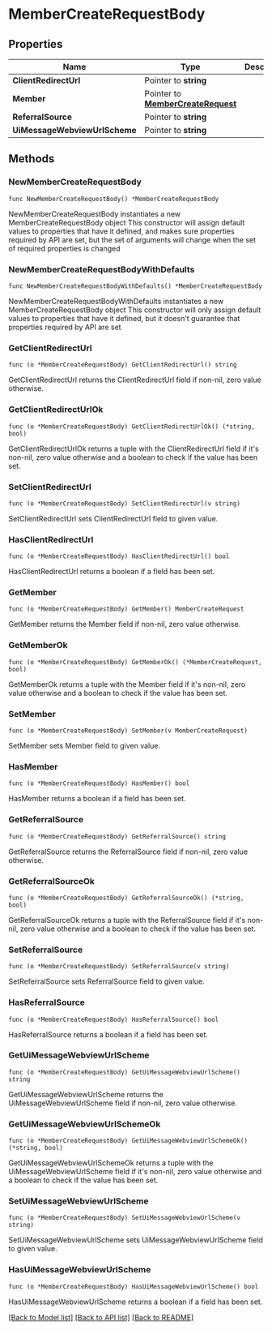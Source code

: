# MemberCreateRequestBody

## Properties

Name | Type | Description | Notes
------------ | ------------- | ------------- | -------------
**ClientRedirectUrl** | Pointer to **string** |  | [optional] 
**Member** | Pointer to [**MemberCreateRequest**](MemberCreateRequest.md) |  | [optional] 
**ReferralSource** | Pointer to **string** |  | [optional] 
**UiMessageWebviewUrlScheme** | Pointer to **string** |  | [optional] 

## Methods

### NewMemberCreateRequestBody

`func NewMemberCreateRequestBody() *MemberCreateRequestBody`

NewMemberCreateRequestBody instantiates a new MemberCreateRequestBody object
This constructor will assign default values to properties that have it defined,
and makes sure properties required by API are set, but the set of arguments
will change when the set of required properties is changed

### NewMemberCreateRequestBodyWithDefaults

`func NewMemberCreateRequestBodyWithDefaults() *MemberCreateRequestBody`

NewMemberCreateRequestBodyWithDefaults instantiates a new MemberCreateRequestBody object
This constructor will only assign default values to properties that have it defined,
but it doesn't guarantee that properties required by API are set

### GetClientRedirectUrl

`func (o *MemberCreateRequestBody) GetClientRedirectUrl() string`

GetClientRedirectUrl returns the ClientRedirectUrl field if non-nil, zero value otherwise.

### GetClientRedirectUrlOk

`func (o *MemberCreateRequestBody) GetClientRedirectUrlOk() (*string, bool)`

GetClientRedirectUrlOk returns a tuple with the ClientRedirectUrl field if it's non-nil, zero value otherwise
and a boolean to check if the value has been set.

### SetClientRedirectUrl

`func (o *MemberCreateRequestBody) SetClientRedirectUrl(v string)`

SetClientRedirectUrl sets ClientRedirectUrl field to given value.

### HasClientRedirectUrl

`func (o *MemberCreateRequestBody) HasClientRedirectUrl() bool`

HasClientRedirectUrl returns a boolean if a field has been set.

### GetMember

`func (o *MemberCreateRequestBody) GetMember() MemberCreateRequest`

GetMember returns the Member field if non-nil, zero value otherwise.

### GetMemberOk

`func (o *MemberCreateRequestBody) GetMemberOk() (*MemberCreateRequest, bool)`

GetMemberOk returns a tuple with the Member field if it's non-nil, zero value otherwise
and a boolean to check if the value has been set.

### SetMember

`func (o *MemberCreateRequestBody) SetMember(v MemberCreateRequest)`

SetMember sets Member field to given value.

### HasMember

`func (o *MemberCreateRequestBody) HasMember() bool`

HasMember returns a boolean if a field has been set.

### GetReferralSource

`func (o *MemberCreateRequestBody) GetReferralSource() string`

GetReferralSource returns the ReferralSource field if non-nil, zero value otherwise.

### GetReferralSourceOk

`func (o *MemberCreateRequestBody) GetReferralSourceOk() (*string, bool)`

GetReferralSourceOk returns a tuple with the ReferralSource field if it's non-nil, zero value otherwise
and a boolean to check if the value has been set.

### SetReferralSource

`func (o *MemberCreateRequestBody) SetReferralSource(v string)`

SetReferralSource sets ReferralSource field to given value.

### HasReferralSource

`func (o *MemberCreateRequestBody) HasReferralSource() bool`

HasReferralSource returns a boolean if a field has been set.

### GetUiMessageWebviewUrlScheme

`func (o *MemberCreateRequestBody) GetUiMessageWebviewUrlScheme() string`

GetUiMessageWebviewUrlScheme returns the UiMessageWebviewUrlScheme field if non-nil, zero value otherwise.

### GetUiMessageWebviewUrlSchemeOk

`func (o *MemberCreateRequestBody) GetUiMessageWebviewUrlSchemeOk() (*string, bool)`

GetUiMessageWebviewUrlSchemeOk returns a tuple with the UiMessageWebviewUrlScheme field if it's non-nil, zero value otherwise
and a boolean to check if the value has been set.

### SetUiMessageWebviewUrlScheme

`func (o *MemberCreateRequestBody) SetUiMessageWebviewUrlScheme(v string)`

SetUiMessageWebviewUrlScheme sets UiMessageWebviewUrlScheme field to given value.

### HasUiMessageWebviewUrlScheme

`func (o *MemberCreateRequestBody) HasUiMessageWebviewUrlScheme() bool`

HasUiMessageWebviewUrlScheme returns a boolean if a field has been set.


[[Back to Model list]](../README.md#documentation-for-models) [[Back to API list]](../README.md#documentation-for-api-endpoints) [[Back to README]](../README.md)


